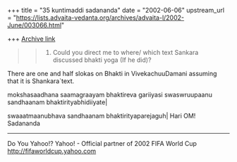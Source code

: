 +++
title = "35 kuntimaddi sadananda"
date = "2002-06-06"
upstream_url = "https://lists.advaita-vedanta.org/archives/advaita-l/2002-June/003066.html"

+++
[Archive link](https://lists.advaita-vedanta.org/archives/advaita-l/2002-June/003066.html)

> >1)  Could you direct me to where/ which text
> Sankara discussed bhakti yoga
> >(If he did)?


There are one and half slokas on Bhakti in
VivekachuuDamani assuming that it is Shankara`text.

mokshasaadhana saamagraayam bhaktireva gariiyasi
swaswruupaanu sandhaanam bhaktirityabhidiiyate|

swaaatmaanubhava sandhaanam bhaktirityaparejaguh|
Hari OM!
Sadananda

__________________________________________________
Do You Yahoo!?
Yahoo! - Official partner of 2002 FIFA World Cup
http://fifaworldcup.yahoo.com

